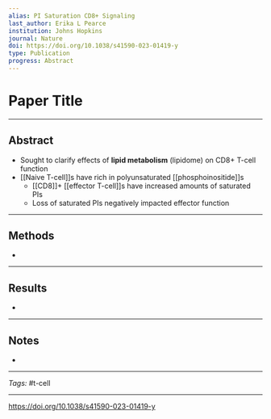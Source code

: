 ```yaml
---
alias: PI Saturation CD8+ Signaling
last_author: Erika L Pearce
institution: Johns Hopkins
journal: Nature
doi: https://doi.org/10.1038/s41590-023-01419-y
type: Publication
progress: Abstract
---
```


# Paper Title
---
## Abstract
- Sought to clarify effects of **lipid metabolism** (lipidome) on CD8+ T-cell function
- [[Naive T-cell]]s have rich in polyunsaturated [[phosphoinositide]]s
	- [[CD8]]+ [[effector T-cell]]s have increased amounts of saturated PIs
	- Loss of saturated PIs negatively impacted effector function

---
## Methods
- 

---
## Results
- 

---
## Notes
- 

---
_Tags:_ #t-cell

---

https://doi.org/10.1038/s41590-023-01419-y